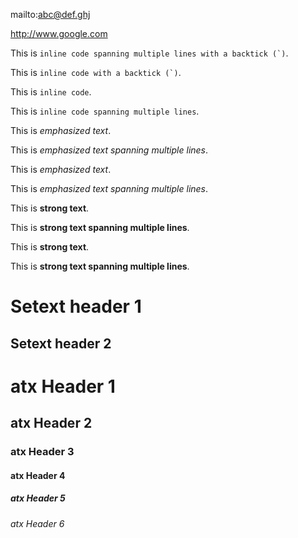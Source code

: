 ﻿mailto:abc@def.ghj

http://www.google.com

This is ``inline code
spanning multiple lines with a backtick (`)``.

This is ``inline code with a backtick (`)``.

This is `inline code`.

This is `inline code
spanning multiple lines`.

This is _emphasized text_.

This is _emphasized text
spanning multiple lines_.

This is *emphasized text*.

This is *emphasized text
spanning multiple lines*.

This is __strong text__.

This is __strong text
spanning multiple lines__.

This is **strong text**.

This is **strong text
spanning multiple lines**.

Setext header 1
===============

Setext header 2
---------------

# atx Header 1

## atx Header 2

### atx Header 3

#### atx Header 4

##### atx Header 5

###### atx Header 6
